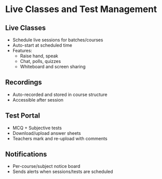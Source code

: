 # Live Classes and Test Management

## Live Classes
- Schedule live sessions for batches/courses
- Auto-start at scheduled time
- Features:
    - Raise hand, speak
    - Chat, polls, quizzes
    - Whiteboard and screen sharing

## Recordings
- Auto-recorded and stored in course structure
- Accessible after session

## Test Portal
- MCQ + Subjective tests
- Download/upload answer sheets
- Teachers mark and re-upload with comments

## Notifications
- Per-course/subject notice board
- Sends alerts when sessions/tests are scheduled
